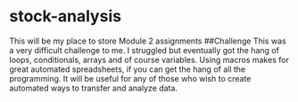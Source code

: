 # stock-analysis
This will be my place to store Module 2 assignments
##Challenge
This was a very difficult challenge to me.  I struggled but eventually got the hang of loops, conditionals, arrays and of course variables.
Using macros makes for great automated spreadsheets, if you can get the hang of all the programming. It will be useful
for any of those who wish to create automated ways to transfer and analyze data.
